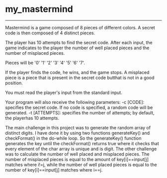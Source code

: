 # my_mastermind
---
Mastermind is a game composed of 8 pieces of different colors. A secret code is then composed of 4 distinct pieces.

The player has 10 attempts to find the secret code. After each input, the game indicates to the player the number of well placed pieces and the number of misplaced pieces.

Pieces will be '0' '1' '2' '3' '4' '5' '6' '7'.

If the player finds the code, he wins, and the game stops. A misplaced piece is a piece that is present in the secret code butthat is not in a good position.

You must read the player's input from the standard input.

Your program will also receive the following parameters: -c [CODE]: specifies the secret code. If no code is specified, a random code will be generated. -t [ATTEMPTS]: specifies the number of attempts; by default, the playerhas 10 attempts.

The main challenge in this project was to generate the random array of distinct digits.
I have done it by using two functions generateKey() and checkFormat() in the do-while loop. So the generateKey()
function generates the key until the checkFormat() returns true where it checks that every element of the char
array is unique and is digit. 
The other challenge was to calculate the number of well placed and misplaced pieces. The number of misplaced
pieces is equal to the amount of key[i]==input[j] matches where i!=j, while the number
of well placed pieces is equal to the number of key[i]==input[j] matches where i==j.
